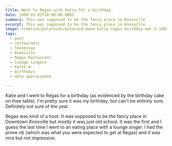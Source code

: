 ```yaml
---
title: Went to Regas with Katie for a birthday.
date: 1988-03-02T18:00:00.000Z
summary: This was supposed to be the fancy place in Knoxville.
excerpt: This was supposed to be the fancy place in Knoxville.
image: timeline/polaroids/polaroid-dave-katie-regas-birthday-mar-2-1988.jpg
tags:
  - post 
  - restaurants
  - Tennessee
  - Knoxville
  - Regas Restaurant
  - lounge singers
  - Katie A.
  - birthdays
  - date approximate

---
```


Katie and I went to Regas for a birthday (as evidenced by the birthday cake on thee table). I'm pretty sure it was my birthday, but can't be entirely sure. Definitely not sure of the year.

Regas was kind of a hoot. It was supposed to be _the_ fancy place in Downtown Knoxville but mostly it was just old school. It was the first and I guess the last time I went to an eating place with a lounge singer. I had the prime rib (which was what you were expected to get at Regas) and it was nice but not impressive.